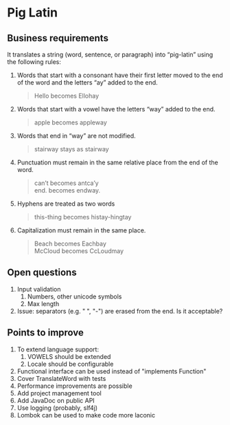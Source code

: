 # Pig Latin
## Business requirements
It translates a string (word, sentence, or paragraph) into “pig-latin” using the
following rules:
1. Words that start with a consonant have their first letter moved to the end of the word and the
 letters “ay” added to the end.
   > Hello becomes Ellohay
2. Words that start with a vowel have the letters “way” added to the end.
   > apple becomes appleway
3. Words that end in “way” are not modified.
   > stairway stays as stairway
4. Punctuation must remain in the same relative place from the end of the word.
   > can’t becomes antca’y<br/>
   > end. becomes endway.
5. Hyphens are treated as two words
   > this-thing becomes histay-hingtay
6. Capitalization must remain in the same place.
   > Beach becomes Eachbay<br/>
   > McCloud becomes CcLoudmay

## Open questions
1. Input validation
    1. Numbers, other unicode symbols
    2. Max length
1. Issue: separators (e.g. " ", "-") are erased from the end. Is it acceptable?

## Points to improve
1. To extend language support:
    1. VOWELS should be extended
    1. Locale should be configurable
1. Functional interface can be used instead of "implements Function"
1. Cover TranslateWord with tests
1. Performance improvements are possible
1. Add project management tool
1. Add JavaDoc on public API
1. Use logging (probably, slf4j)
1. Lombok can be used to make code more laconic